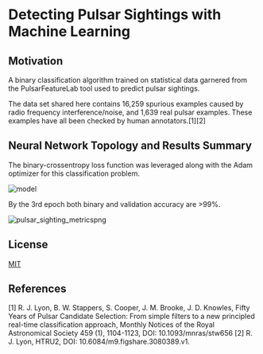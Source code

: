 # Detecting Pulsar Sightings with Machine Learning

## Motivation
A binary classification algorithm trained on statistical data garnered from the PulsarFeatureLab tool used to predict pulsar sightings. 

The data set shared here contains 16,259 spurious examples caused by radio frequency interference/noise, and 1,639 real pulsar examples. These examples have all been checked by human annotators.[1][2]

## Neural Network Topology and Results Summary
The binary-crossentropy loss function was leveraged along with the Adam optimizer for this classification problem.

![model](https://user-images.githubusercontent.com/48378196/96961401-4be81500-1550-11eb-9cd2-4e0f682c3b56.png)

By the 3rd epoch both binary and validation accuracy are >99%. 

![pulsar_sighting_metricspng](https://user-images.githubusercontent.com/48378196/97005319-00525d00-158a-11eb-9a73-8f4f689dc1fe.png)

## License
[MIT](https://choosealicense.com/licenses/mit/) 

## References
[1] R. J. Lyon, B. W. Stappers, S. Cooper, J. M. Brooke, J. D. Knowles, Fifty Years of Pulsar Candidate Selection: From simple filters to a new principled real-time classification approach, Monthly Notices of the Royal Astronomical Society 459 (1), 1104-1123, DOI: 10.1093/mnras/stw656 [2] R. J. Lyon, HTRU2, DOI: 10.6084/m9.figshare.3080389.v1.
